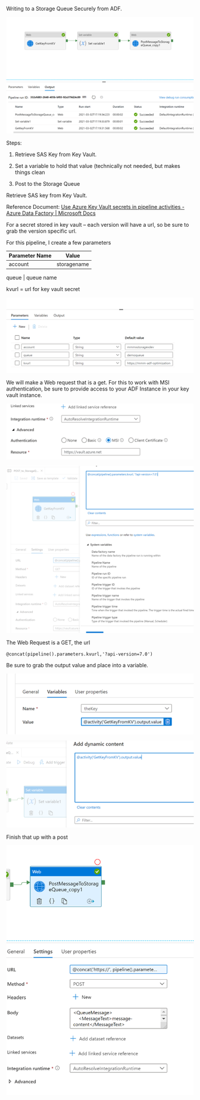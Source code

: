 Writing to a Storage Queue Securely from ADF.

![Graphical user interface, text Description automatically generated](media/f81ce843cdc964346339fa713b0db139.png)

Steps:

1.  Retrieve SAS Key from Key Vault.

2.  Set a variable to hold that value (technically not needed, but makes things
    clean

3.  Post to the Storage Queue

Retrieve SAS key from Key Vault.

Reference Document: [Use Azure Key Vault secrets in pipeline activities - Azure
Data Factory \| Microsoft
Docs](https://docs.microsoft.com/en-us/azure/data-factory/how-to-use-azure-key-vault-secrets-pipeline-activities)

For a secret stored in key vault – each version will have a url, so be sure to
grab the version specific url.

For this pipeline, I create a few parameters


Parameter Name | Value
------ | ------
account   | storagename  

queue | queue name

kvurl = url for key vault secret



![Graphical user interface, table Description automatically generated](media/09e3e75c4244c5e74ff39f9fe4684614.png)

We will make a Web request that is a get. For this to work with MSI
authentication, be sure to provide access to your ADF Instance in your key vault
instance.

![Graphical user interface, text, application, email Description automatically generated](media/13c258acff40bca82a605754037a383d.png)

![Graphical user interface, application Description automatically generated](media/9dcea0a4cc3687f638788de9534adf41.png)

The Web Request is a GET, the url 

```
@concat(pipeline().parameters.kvurl,'?api-version=7.0')
```


Be sure to grab the output value and place into a variable.

![Graphical user interface, text, application Description automatically generated](media/f18427421bd98d7e551f553a779f50f9.png)

![Graphical user interface, application Description automatically generated](media/b9ec104398bd44e2a142c23ecb48215f.png)

Finish that up with a post

![Graphical user interface, text, application Description automatically generated](media/afc5cc7d0b99603c9a94e678e90b0fa9.png)
